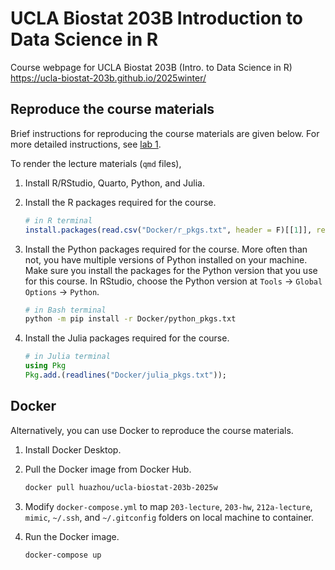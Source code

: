 # UCLA Biostat 203B Introduction to Data Science in R

Course webpage for UCLA Biostat 203B (Intro. to Data Science in R)  
<https://ucla-biostat-203b.github.io/2025winter/>

## Reproduce the course materials

Brief instructions for reproducing the course materials are given below. For more detailed instructions, see [lab 1](https://ucla-biostat-203b.github.io/2025winter/labs/lab01/lab01.html).

To render the lecture materials (`qmd` files),  

1. Install R/RStudio, Quarto, Python, and Julia. 

2. Install the R packages required for the course. 

    ```r
    # in R terminal
    install.packages(read.csv("Docker/r_pkgs.txt", header = F)[[1]], repos = "https://cran.rstudio.com")
    ```
    
3. Install the Python packages required for the course. More often than not, you have multiple versions of Python installed on your machine. Make sure you install the packages for the Python version that you use for this course. In RStudio, choose the Python version at `Tools` -> `Global Options` -> `Python`. 

    ```bash
    # in Bash terminal
    python -m pip install -r Docker/python_pkgs.txt
    ```

4. Install the Julia packages required for the course. 

    ```julia
    # in Julia terminal
    using Pkg
    Pkg.add.(readlines("Docker/julia_pkgs.txt"));
    ```

## Docker

Alternatively, you can use Docker to reproduce the course materials.

1. Install Docker Desktop.

2. Pull the Docker image from Docker Hub.

    ```bash
    docker pull huazhou/ucla-biostat-203b-2025w
    ```

3. Modify `docker-compose.yml` to map `203-lecture`, `203-hw`, `212a-lecture`, `mimic`, `~/.ssh`, and `~/.gitconfig`  folders on local machine to container.

4. Run the Docker image.

    ```bash
    docker-compose up
    ```